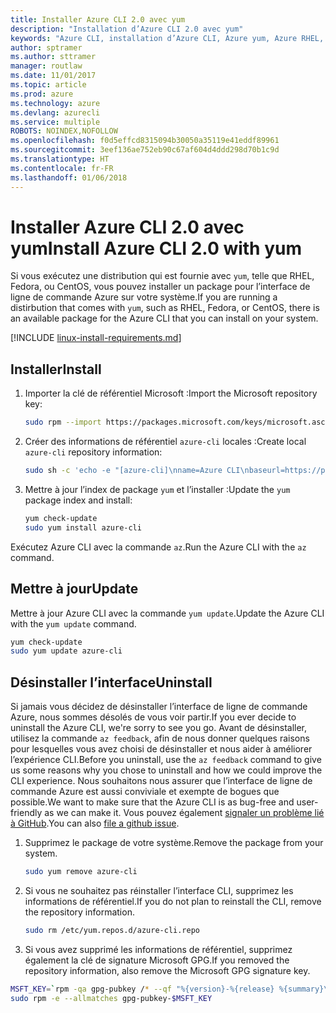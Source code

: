 ```yaml
---
title: Installer Azure CLI 2.0 avec yum
description: "Installation d’Azure CLI 2.0 avec yum"
keywords: "Azure CLI, installation d’Azure CLI, Azure yum, Azure RHEL, Azure Fedora, Azure CentOS"
author: sptramer
ms.author: sttramer
manager: routlaw
ms.date: 11/01/2017
ms.topic: article
ms.prod: azure
ms.technology: azure
ms.devlang: azurecli
ms.service: multiple
ROBOTS: NOINDEX,NOFOLLOW
ms.openlocfilehash: f0d5effcd8315094b30050a35119e41eddf89961
ms.sourcegitcommit: 3eef136ae752eb90c67af604d4ddd298d70b1c9d
ms.translationtype: HT
ms.contentlocale: fr-FR
ms.lasthandoff: 01/06/2018
---
```

# <a name="install-azure-cli-20-with-yum"></a><span data-ttu-id="6ae78-104">Installer Azure CLI 2.0 avec yum</span><span class="sxs-lookup"><span data-stu-id="6ae78-104">Install Azure CLI 2.0 with yum</span></span>

<span data-ttu-id="6ae78-105">Si vous exécutez une distribution qui est fournie avec `yum`, telle que RHEL, Fedora, ou CentOS, vous pouvez installer un package pour l’interface de ligne de commande Azure sur votre système.</span><span class="sxs-lookup"><span data-stu-id="6ae78-105">If you are running a distirbution that comes with `yum`, such as RHEL, Fedora, or CentOS, there is an available package for the Azure CLI that you can install on your system.</span></span>

[!INCLUDE [linux-install-requirements.md](includes/linux-install-requirements.md)]

## <a name="install"></a><span data-ttu-id="6ae78-106">Installer</span><span class="sxs-lookup"><span data-stu-id="6ae78-106">Install</span></span>

1. <span data-ttu-id="6ae78-107">Importer la clé de référentiel Microsoft :</span><span class="sxs-lookup"><span data-stu-id="6ae78-107">Import the Microsoft repository key:</span></span>

   ```bash
   sudo rpm --import https://packages.microsoft.com/keys/microsoft.asc
   ```

2. <span data-ttu-id="6ae78-108">Créer des informations de référentiel `azure-cli` locales :</span><span class="sxs-lookup"><span data-stu-id="6ae78-108">Create local `azure-cli` repository information:</span></span>

   ```bash
   sudo sh -c 'echo -e "[azure-cli]\nname=Azure CLI\nbaseurl=https://packages.microsoft.com/yumrepos/azure-cli\nenabled=1\ngpgcheck=1\ngpgkey=https://packages.microsoft.com/keys/microsoft.asc" > /etc/yum.repos.d/azure-cli.repo'
   ```

3. <span data-ttu-id="6ae78-109">Mettre à jour l’index de package `yum` et l’installer :</span><span class="sxs-lookup"><span data-stu-id="6ae78-109">Update the `yum` package index and install:</span></span>

   ```bash
   yum check-update
   sudo yum install azure-cli
   ```

<span data-ttu-id="6ae78-110">Exécutez Azure CLI avec la commande `az`.</span><span class="sxs-lookup"><span data-stu-id="6ae78-110">Run the Azure CLI with the `az` command.</span></span>

## <a name="update"></a><span data-ttu-id="6ae78-111">Mettre à jour</span><span class="sxs-lookup"><span data-stu-id="6ae78-111">Update</span></span>

<span data-ttu-id="6ae78-112">Mettre à jour Azure CLI avec la commande `yum update`.</span><span class="sxs-lookup"><span data-stu-id="6ae78-112">Update the Azure CLI with the `yum update` command.</span></span>

```bash
yum check-update
sudo yum update azure-cli
```

## <a name="uninstall"></a><span data-ttu-id="6ae78-113">Désinstaller l’interface</span><span class="sxs-lookup"><span data-stu-id="6ae78-113">Uninstall</span></span>

<span data-ttu-id="6ae78-114">Si jamais vous décidez de désinstaller l’interface de ligne de commande Azure, nous sommes désolés de vous voir partir.</span><span class="sxs-lookup"><span data-stu-id="6ae78-114">If you ever decide to uninstall the Azure CLI, we're sorry to see you go.</span></span> <span data-ttu-id="6ae78-115">Avant de désinstaller, utilisez la commande `az feedback`, afin de nous donner quelques raisons pour lesquelles vous avez choisi de désinstaller et nous aider à améliorer l’expérience CLI.</span><span class="sxs-lookup"><span data-stu-id="6ae78-115">Before you uninstall, use the `az feedback` command to give us some reasons why you chose to uninstall and how we could improve the CLI experience.</span></span> <span data-ttu-id="6ae78-116">Nous souhaitons nous assurer que l’interface de ligne de commande Azure est aussi conviviale et exempte de bogues que possible.</span><span class="sxs-lookup"><span data-stu-id="6ae78-116">We want to make sure that the Azure CLI is as bug-free and user-friendly as we can make it.</span></span> <span data-ttu-id="6ae78-117">Vous pouvez également [signaler un problème lié à GitHub](https://github.com/Azure/azure-cli/issues).</span><span class="sxs-lookup"><span data-stu-id="6ae78-117">You can also [file a github issue](https://github.com/Azure/azure-cli/issues).</span></span>

1. <span data-ttu-id="6ae78-118">Supprimez le package de votre système.</span><span class="sxs-lookup"><span data-stu-id="6ae78-118">Remove the package from your system.</span></span>

   ```bash
   sudo yum remove azure-cli
   ```

2. <span data-ttu-id="6ae78-119">Si vous ne souhaitez pas réinstaller l’interface CLI, supprimez les informations de référentiel.</span><span class="sxs-lookup"><span data-stu-id="6ae78-119">If you do not plan to reinstall the CLI, remove the repository information.</span></span>

   ```bash
   sudo rm /etc/yum.repos.d/azure-cli.repo
   ```

3. <span data-ttu-id="6ae78-120">Si vous avez supprimé les informations de référentiel, supprimez également la clé de signature Microsoft GPG.</span><span class="sxs-lookup"><span data-stu-id="6ae78-120">If you removed the repository information, also remove the Microsoft GPG signature key.</span></span>

  ```bash
  MSFT_KEY=`rpm -qa gpg-pubkey /* --qf "%{version}-%{release} %{summary}\n" | grep Microsoft | awk '{print $1}'`
  sudo rpm -e --allmatches gpg-pubkey-$MSFT_KEY
  ```
